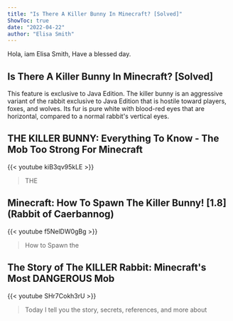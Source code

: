 ```yaml
---
title: "Is There A Killer Bunny In Minecraft? [Solved]"
ShowToc: true 
date: "2022-04-22"
author: "Elisa Smith" 
---
```


Hola, iam Elisa Smith, Have a blessed day.
## Is There A Killer Bunny In Minecraft? [Solved]
 This feature is exclusive to Java Edition. The killer bunny is an aggressive variant of the rabbit exclusive to Java Edition that is hostile toward players, foxes, and wolves. Its fur is pure white with blood-red eyes that are horizontal, compared to a normal rabbit's vertical eyes.

## THE KILLER BUNNY: Everything To Know - The Mob Too Strong For Minecraft
{{< youtube kiB3qv95kLE >}}
>THE 

## Minecraft: How To Spawn The Killer Bunny! [1.8] (Rabbit of Caerbannog)
{{< youtube f5NelDW0gBg >}}
>How to Spawn the 

## The Story of The KILLER Rabbit: Minecraft's Most DANGEROUS Mob
{{< youtube SHr7Cokh3rU >}}
>Today I tell you the story, secrets, references, and more about 

